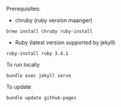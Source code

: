 Prerequisites:

- chruby (ruby version maanger)

`brew install chruby ruby-install`

- Ruby (latest version supported by jekyll)

`ruby-install ruby 3.4.1`

To run locally

`bundle exec jekyll serve`

To update

`bundle update github-pages`
